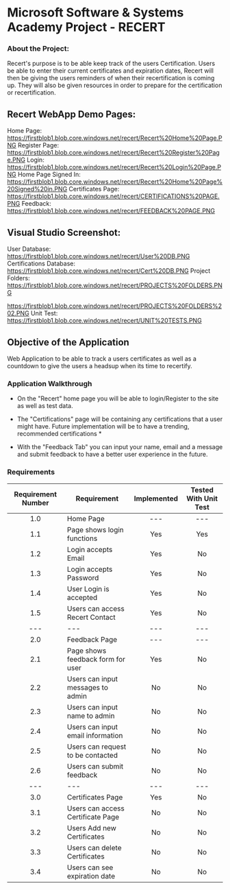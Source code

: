 # Microsoft Software & Systems Academy Project - RECERT 

### About the Project:
Recert's purpose is to be able keep track of the users Certification. Users be able to enter their current certificates and expiration dates, Recert will then be giving the users reminders of when their recertification is coming up.
They will also be given resources in order to prepare for the certification or recertification. 

## Recert WebApp Demo Pages: 
Home Page:
https://firstblob1.blob.core.windows.net/recert/Recert%20Home%20Page.PNG
Register Page:
https://firstblob1.blob.core.windows.net/recert/Recert%20Register%20Page.PNG
Login:
https://firstblob1.blob.core.windows.net/recert/Recert%20Login%20Page.PNG
Home Page Signed In:
https://firstblob1.blob.core.windows.net/recert/Recert%20Home%20Page%20Signed%20in.PNG
Certificates Page:
https://firstblob1.blob.core.windows.net/recert/CERTIFICATIONS%20PAGE.PNG
Feedback:
https://firstblob1.blob.core.windows.net/recert/FEEDBACK%20PAGE.PNG

## Visual Studio Screenshot:
User Database:
https://firstblob1.blob.core.windows.net/recert/User%20DB.PNG
Certifications Database:
https://firstblob1.blob.core.windows.net/recert/Cert%20DB.PNG
Project Folders:
https://firstblob1.blob.core.windows.net/recert/PROJECTS%20FOLDERS.PNG

https://firstblob1.blob.core.windows.net/recert/PROJECTS%20FOLDERS%202.PNG
Unit Test:
https://firstblob1.blob.core.windows.net/recert/UNIT%20TESTS.PNG


## Objective of the Application
Web Application to be able to track a users certificates as well as a countdown to give the users a headsup when its time to recertify.

### Application Walkthrough
- On the "Recert" home page you will be able to login/Register to the site as well as test data.

- The "Certifications" page will be containing any certifications that a user might have. Future implementation will be to have a trending, recommended certifications *

- With the "Feedback Tab" you can input your name, email and a message and submit feedback to have a better user experience in the future.


### Requirements
|Requirement Number     | Requirement                           | Implemented   | Tested With Unit Test |
|       :---:           |     ---                               |     :---:     |        :---:          |
|       1.0             | Home Page                             |    ---        |       ---             | 
|       1.1             | Page shows login functions            |   Yes         |       Yes             |
|       1.2             | Login accepts Email                   |   Yes         |       No              |
|       1.3             | Login accepts Password                |   Yes         |       No              |
|       1.4             | User Login is accepted                |   Yes         |       No              |
|       1.5             | Users can access Recert Contact       |   Yes         |       No              |
|       ---             |     ---                               |     ---       |        ---            |
|       2.0             | Feedback Page                         |     ---       |        ---            |
|       2.1             | Page shows feedback form for user     |   Yes         |       No              |
|       2.2             | Users can input messages to admin     |   No          |       No              |
|       2.3             | Users can input name to admin         |   No          |       No              |
|       2.4             | Users can input email information     |   No          |       No              |
|       2.5             | Users can request to be contacted     |   No          |       No              |
|       2.6             | Users can submit feedback             |   No          |       No              |
|       ---             |     ---                               |     ---       |        ---            |
|       3.0             | Certificates Page                     |   Yes         |       No              |
|       3.1             | Users can access Certificate Page     |   No          |       No              |
|       3.2             | Users Add new Certificates            |   No          |       No              |
|       3.3             | Users can delete Certificates         |   No          |       No              |
|       3.4             | Users can see expiration date         |   No          |       No              |



